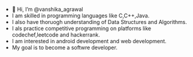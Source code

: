 - 👋 Hi, I’m @vanshika_agrawal
- I am skilled in programming languages like C,C++,Java.
- I also have thoruogh understanding of Data Structures and Algorithms.
- I als practice competitive programming on platforms like codechef,leetcode and hackerrank.
- I am interested in android development and web development.
- My goal is to become a softwre developer.


<!---
vanshika1102/vanshika1102 is a ✨ special ✨ repository because its `README.md` (this file) appears on your GitHub profile.
You can click the Preview link to take a look at your changes.
--->
